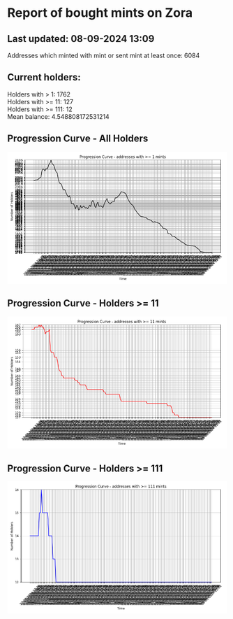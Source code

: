 # Report of bought mints on Zora
## Last updated: 08-09-2024 13:09
Addresses which minted with mint or sent mint at least once: 6084

## Current holders:
Holders with > 1: 1762  
Holders with >= 11: 127  
Holders with >= 111: 12  
Mean balance: 4.548808172531214  

## Progression Curve - All Holders
![addresses with >= 1 mint](progression_curve_all.png)
## Progression Curve - Holders >= 11
![addresses with >= 11 mints](progression_curve_gt_11.png)
## Progression Curve - Holders >= 111
![addresses with >= 111 mints](progression_curve_gt_111.png)
